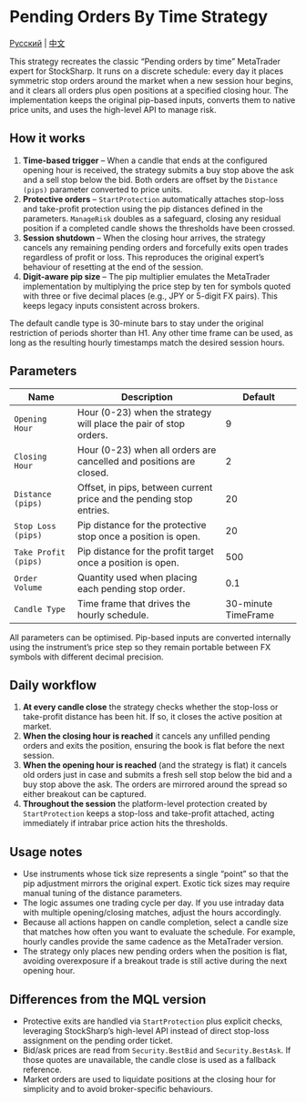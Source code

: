 # Pending Orders By Time Strategy
[Русский](README_ru.md) | [中文](README_cn.md)

This strategy recreates the classic “Pending orders by time” MetaTrader expert for StockSharp. It runs on a discrete schedule: every day it places symmetric stop orders around the market when a new session hour begins, and it clears all orders plus open positions at a specified closing hour. The implementation keeps the original pip-based inputs, converts them to native price units, and uses the high-level API to manage risk.

## How it works

1. **Time-based trigger** – When a candle that ends at the configured opening hour is received, the strategy submits a buy stop above the ask and a sell stop below the bid. Both orders are offset by the `Distance (pips)` parameter converted to price units.
2. **Protective orders** – `StartProtection` automatically attaches stop-loss and take-profit protection using the pip distances defined in the parameters. `ManageRisk` doubles as a safeguard, closing any residual position if a completed candle shows the thresholds have been crossed.
3. **Session shutdown** – When the closing hour arrives, the strategy cancels any remaining pending orders and forcefully exits open trades regardless of profit or loss. This reproduces the original expert’s behaviour of resetting at the end of the session.
4. **Digit-aware pip size** – The pip multiplier emulates the MetaTrader implementation by multiplying the price step by ten for symbols quoted with three or five decimal places (e.g., JPY or 5-digit FX pairs). This keeps legacy inputs consistent across brokers.

The default candle type is 30-minute bars to stay under the original restriction of periods shorter than H1. Any other time frame can be used, as long as the resulting hourly timestamps match the desired session hours.

## Parameters

| Name | Description | Default |
| --- | --- | --- |
| `Opening Hour` | Hour (0-23) when the strategy will place the pair of stop orders. | 9 |
| `Closing Hour` | Hour (0-23) when all orders are cancelled and positions are closed. | 2 |
| `Distance (pips)` | Offset, in pips, between current price and the pending stop entries. | 20 |
| `Stop Loss (pips)` | Pip distance for the protective stop once a position is open. | 20 |
| `Take Profit (pips)` | Pip distance for the profit target once a position is open. | 500 |
| `Order Volume` | Quantity used when placing each pending stop order. | 0.1 |
| `Candle Type` | Time frame that drives the hourly schedule. | 30-minute TimeFrame |

All parameters can be optimised. Pip-based inputs are converted internally using the instrument’s price step so they remain portable between FX symbols with different decimal precision.

## Daily workflow

1. **At every candle close** the strategy checks whether the stop-loss or take-profit distance has been hit. If so, it closes the active position at market.
2. **When the closing hour is reached** it cancels any unfilled pending orders and exits the position, ensuring the book is flat before the next session.
3. **When the opening hour is reached** (and the strategy is flat) it cancels old orders just in case and submits a fresh sell stop below the bid and a buy stop above the ask. The orders are mirrored around the spread so either breakout can be captured.
4. **Throughout the session** the platform-level protection created by `StartProtection` keeps a stop-loss and take-profit attached, acting immediately if intrabar price action hits the thresholds.

## Usage notes

- Use instruments whose tick size represents a single “point” so that the pip adjustment mirrors the original expert. Exotic tick sizes may require manual tuning of the distance parameters.
- The logic assumes one trading cycle per day. If you use intraday data with multiple opening/closing matches, adjust the hours accordingly.
- Because all actions happen on candle completion, select a candle size that matches how often you want to evaluate the schedule. For example, hourly candles provide the same cadence as the MetaTrader version.
- The strategy only places new pending orders when the position is flat, avoiding overexposure if a breakout trade is still active during the next opening hour.

## Differences from the MQL version

- Protective exits are handled via `StartProtection` plus explicit checks, leveraging StockSharp’s high-level API instead of direct stop-loss assignment on the pending order ticket.
- Bid/ask prices are read from `Security.BestBid` and `Security.BestAsk`. If those quotes are unavailable, the candle close is used as a fallback reference.
- Market orders are used to liquidate positions at the closing hour for simplicity and to avoid broker-specific behaviours.
